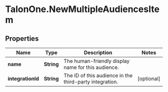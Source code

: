 # TalonOne.NewMultipleAudiencesItem

## Properties

Name | Type | Description | Notes
------------ | ------------- | ------------- | -------------
**name** | **String** | The human-friendly display name for this audience. | 
**integrationId** | **String** | The ID of this audience in the third-party integration. | [optional] 


